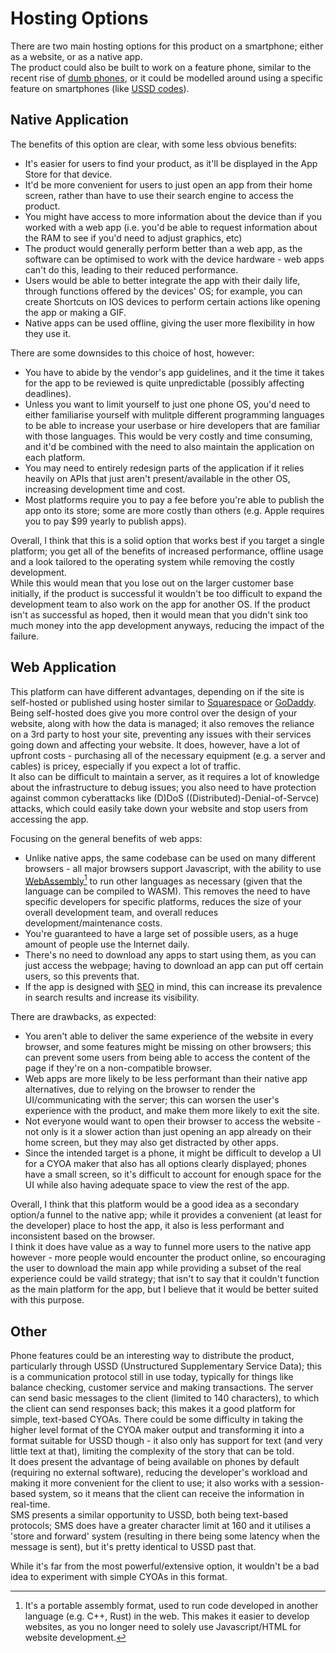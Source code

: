 # Hosting Options
There are two main hosting options for this product on a smartphone; either as a website, or as a native app.\
The product could also be built to work on a feature phone, similar to the recent rise of [dumb phones](https://www.vice.com/en/article/best-dumb-phones/), or it could be modelled around using a specific feature on smartphones (like [USSD codes](https://en.wikipedia.org/wiki/Unstructured_Supplementary_Service_Data)).

## Native Application
The benefits of this option are clear, with some less obvious benefits:
+ It's easier for users to find your product, as it'll be displayed in the App Store for that device.
+ It'd be more convenient for users to just open an app from their home screen, rather than have to use their search engine to access the product.
+ You might have access to more information about the device than if you worked with a web app (i.e. you'd be able to request information about the RAM to see if you'd need to adjust graphics, etc)
+ The product would generally perform better than a web app, as the software can be optimised to work with the device hardware - web apps can't do this, leading to their reduced performance.
+ Users would be able to better integrate the app with their daily life, through functions offered by the devices' OS; for example, you can create Shortcuts on IOS devices to perform certain actions like opening the app or making a GIF.
+ Native apps can be used offline, giving the user more flexibility in how they use it.

There are some downsides to this choice of host, however:
- You have to abide by the vendor's app guidelines, and it the time it takes for the app to be reviewed is quite unpredictable (possibly affecting deadlines).
- Unless you want to limit yourself to just one phone OS, you'd need to either familiarise yourself with mulitple different programming languages to be able to increase your userbase or hire developers that are familiar with those languages. This would be very costly and time consuming, and it'd be combined with the need to also maintain the application on each platform.
- You may need to entirely redesign parts of the application if it relies heavily on APIs that just aren't present/available in the other OS, increasing development time and cost.
- Most platforms require you to pay a fee before you're able to publish the app onto its store; some are more costly than others (e.g. Apple requires you to pay $99 yearly to publish apps).

Overall, I think that this is a solid option that works best if you target a single platform; you get all of the benefits of increased performance, offline usage and a look tailored to the operating system while removing the costly development.\
While this would mean that you lose out on the larger customer base initially, if the product is successful it wouldn't be too difficult to expand the development team to also work on the app for another OS. If the product isn't as successful as hoped, then it would mean that you didn't sink too much money into the app development anyways, reducing the impact of the failure.

## Web Application
This platform can have different advantages, depending on if the site is self-hosted or published using hoster similar to [Squarespace](https://www.squarespace.com) or [GoDaddy](https://www.godaddy.com).\
Being self-hosted does give you more control over the design of your website, along with how the data is managed; it also removes the reliance on a 3rd party to host your site, preventing any issues with their services going down and affecting your website. It does, however, have a lot of upfront costs - purchasing all of the necessary equipment (e.g. a server and cables) is pricey, especially if you expect a lot of traffic.\
It also can be difficult to maintain a server, as it requires a lot of knowledge about the infrastructure to debug issues; you also need to have protection against common cyberattacks like (D)DoS ((Distributed)-Denial-of-Servce) attacks, which could easily take down your website and stop users from accessing the app.

Focusing on the general benefits of web apps:
+ Unlike native apps, the same codebase can be used on many different browsers - all major browsers support Javascript, with the ability to use [WebAssembly](https://webassembly.org)[^1] to run other languages as necessary (given that the language can be compiled to WASM). This removes the need to have specific developers for specific platforms, reduces the size of your overall development team, and overall reduces development/maintenance costs.
+ You're guaranteed to have a large set of possible users, as a huge amount of people use the Internet daily.
+ There's no need to download any apps to start using them, as you can just access the webpage; having to download an app can put off certain users, so this prevents that.
+ If the app is designed with [SEO](https://simple.wikipedia.org/wiki/Search_engine_optimization) in mind, this can increase its prevalence in search results and increase its visibility.

There are drawbacks, as expected:
- You aren't able to deliver the same experience of the website in every browser, and some features might be missing on other browsers; this can prevent some users from being able to access the content of the page if they're on a non-compatible browser.
- Web apps are more likely to be less performant than their native app alternatives, due to relying on the browser to render the UI/communicating with the server; this can worsen the user's experience with the product, and make them more likely to exit the site.
- Not everyone would want to open their browser to access the website - not only is it a slower action than just opening an app already on their home screen, but they may also get distracted by other apps.
- Since the intended target is a phone, it might be difficult to develop a UI for a CYOA maker that also has all options clearly displayed; phones have a small screen, so it's difficult to account for enough space for the UI while also having adequate space to view the rest of the app.

Overall, I think that this platform would be a good idea as a secondary option/a funnel to the native app; while it provides a convenient (at least for the developer) place to host the app, it also is less performant and inconsistent based on the browser.\
I think it does have value as a way to funnel more users to the native app however - more people would encounter the product online, so encouraging the user to download the main app while providing a subset of the real experience could be vaild strategy; that isn't to say that it couldn't function as the main platform for the app, but I believe that it would be better suited with this purpose.

[^1]: It's a portable assembly format, used to run code developed in another language (e.g. C++, Rust) in the web. This makes it easier to develop websites, as you no longer need to solely use Javascript/HTML for website development.

## Other
Phone features could be an interesting way to distribute the product, particularly through USSD (Unstructured Supplementary Service Data); this is a communication protocol still in use today, typically for things like balance checking, customer service and making transactions. The server can send basic messages to the client (limited to 140 characters), to which the client can send responses back; this makes it a good platform for simple, text-based CYOAs. There could be some difficulty in taking the higher level format of the CYOA maker output and transforming it into a format suitable for USSD though - it also only has support for text (and very little text at that), limiting the complexity of the story that can be told.\
It does present the advantage of being available on phones by default (requiring no external software), reducing the developer's workload and making it more convenient for the client to use; it also works with a session-based system, so it means that the client can receive the information in real-time.\
SMS presents a similar opportunity to USSD, both being text-based protocols; SMS does have a greater character limit at 160 and it utilises a 'store and forward' system (resulting in there being some latency when the message is sent), but it's pretty identical to USSD past that.

While it's far from the most powerful/extensive option, it wouldn't be a bad idea to experiment with simple CYOAs in this format.
